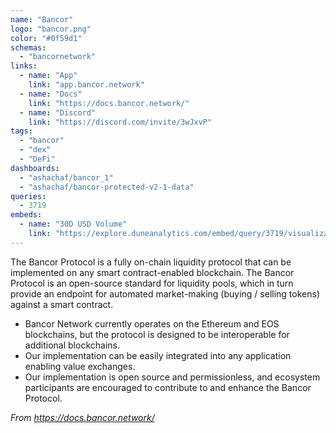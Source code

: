 ```yaml
---
name: "Bancor"
logo: "bancor.png"
color: "#0f59d1"
schemas:
  - "bancornetwork"
links:
  - name: "App"
    link: "app.bancor.network"
  - name: "Docs"
    link: "https://docs.bancor.network/"
  - name: "Discord"
    link: "https://discord.com/invite/3wJxvP"
tags:
  - "bancor"
  - "dex"
  - "DeFi"
dashboards:
  - "ashachaf/bancor_1"
  - "ashachaf/bancor-protected-v2-1-data"
queries:
  - 3719
embeds:
  - name: "30D USD Volume"
    link: "https://explore.duneanalytics.com/embed/query/3719/visualization/7220?api_key=XS0i6FfN7z1DoJ13AU68ypPrHAfzK4zoF4C2r0MD"
---
```


The Bancor Protocol is a fully on-chain liquidity protocol that can be implemented on any smart contract-enabled blockchain. The Bancor Protocol is an open-source standard for liquidity pools, which in turn provide an endpoint for automated market-making (buying / selling tokens) against a smart contract.

- Bancor Network currently operates on the Ethereum and EOS blockchains, but the protocol is designed to be interoperable for additional blockchains. 
- Our implementation can be easily integrated into any application enabling value exchanges. 
- Our implementation is open source and permissionless, and ecosystem participants are encouraged to contribute to and enhance the Bancor Protocol.

*From https://docs.bancor.network/*
